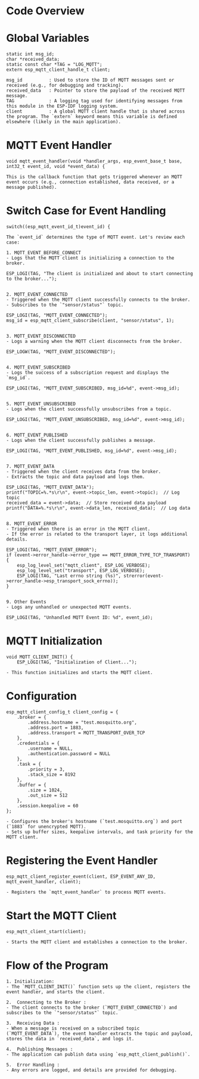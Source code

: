 # Code Overview

# Global Variables

	static int msg_id; 
	char *received_data;
	static const char *TAG = "LOG_MQTT";
	extern esp_mqtt_client_handle_t client;

	msg_id			: Used to store the ID of MQTT messages sent or received (e.g., for debugging and tracking).
	received_data 	: Pointer to store the payload of the received MQTT message.
	TAG 			: A logging tag used for identifying messages from this module in the ESP-IDF logging system.
	client 			: A global MQTT client handle that is shared across the program. The `extern` keyword means this variable is defined elsewhere (likely in the main application).

# MQTT Event Handler

	void mqtt_event_handler(void *handler_args, esp_event_base_t base, int32_t event_id, void *event_data) {

	This is the callback function that gets triggered whenever an MQTT event occurs (e.g., connection established, data received, or a message published).

#	Switch Case for Event Handling

	switch((esp_mqtt_event_id_t)event_id) {

	The `event_id` determines the type of MQTT event. Let's review each case:

	1. MQTT_EVENT_BEFORE_CONNECT
	- Logs that the MQTT client is initializing a connection to the broker.
	
	ESP_LOGI(TAG, "The client is initialized and about to start connecting to the broker...");
	
	
	2. MQTT_EVENT_CONNECTED
	- Triggered when the MQTT client successfully connects to the broker.
	- Subscribes to the `"sensor/status"` topic.
	
	ESP_LOGI(TAG, "MQTT_EVENT_CONNECTED");
	msg_id = esp_mqtt_client_subscribe(client, "sensor/status", 1);
	
	
	3. MQTT_EVENT_DISCONNECTED
	- Logs a warning when the MQTT client disconnects from the broker.
	
	ESP_LOGW(TAG, "MQTT_EVENT_DISCONNECTED");
	
	
	4. MQTT_EVENT_SUBSCRIBED
	- Logs the success of a subscription request and displays the `msg_id`.
	
	ESP_LOGI(TAG, "MQTT_EVENT_SUBSCRIBED, msg_id=%d", event->msg_id);
	
	
	5. MQTT_EVENT_UNSUBSCRIBED
	- Logs when the client successfully unsubscribes from a topic.
	
	ESP_LOGI(TAG, "MQTT_EVENT_UNSUBSCRIBED, msg_id=%d", event->msg_id);
	
	
	6. MQTT_EVENT_PUBLISHED
	- Logs when the client successfully publishes a message.
	
	ESP_LOGI(TAG, "MQTT_EVENT_PUBLISHED, msg_id=%d", event->msg_id);
	
	
	7. MQTT_EVENT_DATA
	- Triggered when the client receives data from the broker.
	- Extracts the topic and data payload and logs them.
	
	ESP_LOGI(TAG, "MQTT_EVENT_DATA");
	printf("TOPIC=%.*s\r\n", event->topic_len, event->topic);  // Log topic
	received_data = event->data;  // Store received data payload
	printf("DATA=%.*s\r\n", event->data_len, received_data);  // Log data
	
	
	8. MQTT_EVENT_ERROR
	- Triggered when there is an error in the MQTT client.
	- If the error is related to the transport layer, it logs additional details.
	
	ESP_LOGI(TAG, "MQTT_EVENT_ERROR");
	if (event->error_handle->error_type == MQTT_ERROR_TYPE_TCP_TRANSPORT) {
		esp_log_level_set("mqtt_client", ESP_LOG_VERBOSE);
		esp_log_level_set("transport", ESP_LOG_VERBOSE);
		ESP_LOGI(TAG, "Last errno string (%s)", strerror(event->error_handle->esp_transport_sock_errno));
	}
	
	
	9. Other Events
	- Logs any unhandled or unexpected MQTT events.
	
	ESP_LOGI(TAG, "Unhandled MQTT Event ID: %d", event_id);
	
# MQTT Initialization

	void MQTT_CLIENT_INIT() {
		ESP_LOGI(TAG, "Initialization of Client...");
	
	- This function initializes and starts the MQTT client.

# Configuration
	
	esp_mqtt_client_config_t client_config = {
		.broker = {
			.address.hostname = "test.mosquitto.org",
			.address.port = 1883,
			.address.transport = MQTT_TRANSPORT_OVER_TCP
		},
		.credentials = {
			.username = NULL,
			.authentication.password = NULL
		},
		.task = {
			.priority = 3,
			.stack_size = 8192
		},
		.buffer = {
			.size = 1024,
			.out_size = 512
		},
		.session.keepalive = 60
	};
	
	- Configures the broker's hostname (`test.mosquitto.org`) and port (`1883` for unencrypted MQTT).
	- Sets up buffer sizes, keepalive intervals, and task priority for the MQTT client.
	
# Registering the Event Handler

	esp_mqtt_client_register_event(client, ESP_EVENT_ANY_ID, mqtt_event_handler, client);

	- Registers the `mqtt_event_handler` to process MQTT events.
	
#  Start the MQTT Client 

	esp_mqtt_client_start(client);

	- Starts the MQTT client and establishes a connection to the broker.
	
	
# Flow of the Program
	
	1. Initialization:
	- The `MQTT_CLIENT_INIT()` function sets up the client, registers the event handler, and starts the client.
	
	2.  Connecting to the Broker :
	- The client connects to the broker (`MQTT_EVENT_CONNECTED`) and subscribes to the `"sensor/status"` topic.
	
	3.  Receiving Data :
	- When a message is received on a subscribed topic (`MQTT_EVENT_DATA`), the event handler extracts the topic and payload, stores the data in `received_data`, and logs it.
	
	4.  Publishing Messages :
	- The application can publish data using `esp_mqtt_client_publish()`.
	
	5.  Error Handling :
	- Any errors are logged, and details are provided for debugging.
